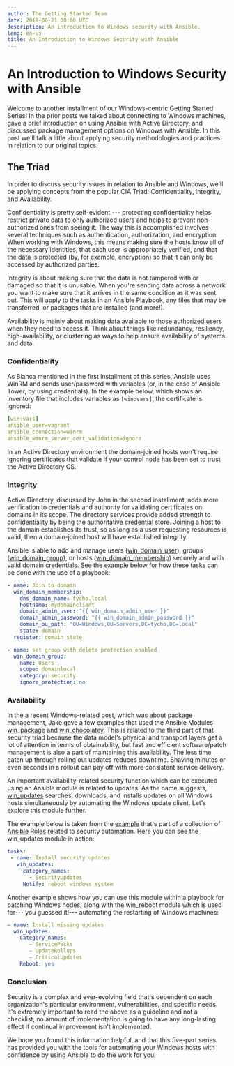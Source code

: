 ```yaml
---
author: The Getting Started Team
date: 2018-06-21 00:00 UTC
description: An introduction to Windows security with Ansible.
lang: en-us
title: An Introduction to Windows Security with Ansible
---
```


# An Introduction to Windows Security with Ansible

Welcome to another installment of our Windows-centric Getting Started
Series! In the prior posts we talked about
connecting to Windows machines, gave a brief introduction on using
Ansible with Active Directory, and discussed package management options
on Windows with Ansible. In this post we'll talk a little about applying
security methodologies and practices in relation to our original topics.

## The Triad

In order to discuss security issues in relation to Ansible and Windows,
we'll be applying concepts from the popular CIA Triad: Confidentiality,
Integrity, and Availability.

Confidentiality is pretty self-evident --- protecting confidentiality
helps restrict private data to only authorized users and helps to
prevent non-authorized ones from seeing it. The way this is accomplished
involves several techniques such as authentication, authorization, and
encryption. When working with Windows, this means making sure the hosts
know all of the necessary identities, that each user is appropriately
verified, and that the data is protected (by, for example, encryption)
so that it can only be accessed by authorized parties.

Integrity is about making sure that the data is not tampered with or
damaged so that it is unusable. When you're sending data across a
network you want to make sure that it arrives in the same condition as
it was sent out. This will apply to the tasks in an Ansible Playbook,
any files that may be transferred, or packages that are installed (and
more!).

Availability is mainly about making data available to those authorized
users when they need to access it. Think about things like redundancy,
resiliency, high-availability, or clustering as ways to help ensure
availability of systems and data.

###  Confidentiality

As Bianca mentioned in the first installment of this series, Ansible
uses WinRM and sends user/password with variables (or, in the case of
Ansible Tower, by using credentials). In the example below, which shows
an inventory file that includes variables as `[win:vars]`, the
certificate is ignored:

```yml
[win:vars]
ansible_user=vagrant
ansible_connection=winrm
ansible_winrm_server_cert_validation=ignore
```

In an Active Directory environment the domain-joined hosts won't
require ignoring certificates that validate if your control node has
been set to trust the Active Directory CS.

### Integrity

Active Directory, discussed by John in the second installment, adds more
verification to credentials and authority for validating certificates on
domains in its scope. The directory services provide added strength to
confidentiality by being the authoritative credential store. Joining a
host to the domain establishes its trust, so as long as a user
requesting resources is valid, then a domain-joined host will have
established integrity.

Ansible is able to add and manage users
([win_domain_user](https://docs.ansible.com/ansible/latest/modules/win_domain_user_module.html#win-domain-user-module)),
groups
([win_domain_group](https://docs.ansible.com/ansible/latest/modules/win_domain_group_module.html#win-domain-group-module)),
or hosts
([win_domain_membership](https://docs.ansible.com/ansible/latest/modules/win_domain_membership_module.html#win-domain-membership-module))
securely and with valid domain credentials. See the example below for
how these tasks can be done with the use of a playbook:

```yaml
- name: Join to domain
  win_domain_membership:
    dns_domain_name: tycho.local
    hostname: mydomainclient
    domain_admin_user: "{{ win_domain_admin_user }}"
    domain_admin_password: "{{ win_domain_admin_password }}"
    domain_ou_path: "OU=Windows,OU=Servers,DC=tycho,DC=local"
    state: domain
  register: domain_state

- name: set group with delete protection enabled
  win_domain_group:
    name: Users
    scope: domainlocal
    category: security
    ignore_protection: no
```

### Availability

In the a recent Windows-related
post, which was about package
management, Jake gave a few examples that used the Ansible Modules
[win_package](https://docs.ansible.com/ansible/latest/modules/win_package_module.html#win-package-module)
and
[win_chocolatey](https://docs.ansible.com/ansible/latest/modules/win_chocolatey_module.html#win-chocolatey-module).
This is related to the third part of that security triad because the
data model's physical and transport layers get a lot of attention in
terms of obtainability, but fast and efficient software/patch management
is also a part of maintaining this availability. The less time eaten up
through rolling out updates reduces downtime. Shaving minutes or even
seconds in a rollout can pay off with more consistent service delivery.

An important availability-related security function which can be
executed using an Ansible module is related to updates. As the name
suggests,
[win_updates](https://docs.ansible.com/ansible/latest/modules/win_updates_module.html#win-updates-module)
searches, downloads, and installs updates on all Windows hosts
simultaneously by automating the Windows update client. Let's explore
this module further.

The example below is taken from the
[example](https://raw.githubusercontent.com/ansible/ansible-lockdown/master/meltdown-spectre-windows.yml)
that's part of a collection of [Ansible
Roles](https://github.com/ansible/ansible-lockdown) related to security
automation. Here you can see the win_updates module in action:

```yml
tasks:
 - name: Install security updates
   win_updates:
     category_names:
       - SecurityUpdates
     Notify: reboot windows system
```

Another example shows how you can use this module within a playbook for
patching Windows nodes, along with the win_reboot module which is used
for--- you guessed it!--- automating the restarting of Windows machines:

```yml
– name: Install missing updates
  win_updates:
    Category_names:
       – ServicePacks
       – UpdateRollups
       – CriticalUpdates
    Reboot: yes
```

###  Conclusion

Security is a complex and ever-evolving field that's dependent on each
organization's particular environment, vulnerabilities, and specific
needs. It's extremely important to read the above as a guideline and not
a checklist; no amount of implementation is going to have any
long-lasting effect if continual improvement isn't implemented.

We hope you found this information helpful, and that this five-part
series has provided you with the tools for automating your Windows hosts
with confidence by using Ansible to do the work for you!
